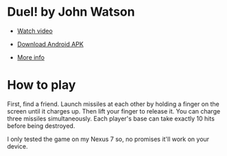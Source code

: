 # Duel! by John Watson

- [Watch video](http://www.youtube.com/watch?v=XnKHd9riIiQ)

- [Download Android APK](http://flagrantdisregard.com/wp-content/uploads/2013/01/duel-1gam-may2013-johnwatson-debug.apk_.zip)

- [More info](http://flagrantdisregard.com/project/onegameamonth/)

# How to play

First, find a friend. Launch missiles at each other by holding a finger on the screen until it charges up. Then lift your finger to release it. You can charge three missiles simultaneously. Each player's base can take exactly 10 hits before being destroyed.

I only tested the game on my Nexus 7 so, no promises it'll work on your device.
